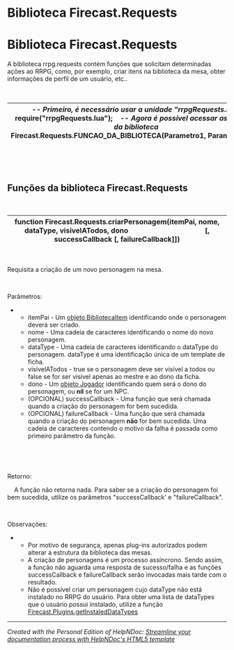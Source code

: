 # Biblioteca Firecast.Requests

# Biblioteca Firecast.Requests

A biblioteca rrpg.requests contém funções que solicitam determinadas ações ao RRPG, como, por exemplo, criar itens na biblioteca da mesa, obter informações de perfil de um usuário, etc..

&nbsp;

| *\-- Primeiro, é necessário usar a unidade "rrpgRequests.lua"* require("rrpgRequests.lua");    *-- Agora é possível acessar as funções da biblioteca* Firecast.Requests.FUNCAO\_DA\_BIBLIOTECA(Parametro1, Parametro2, ...); |
| --- |


&nbsp;

&nbsp;

## Funções da biblioteca Firecast.Requests

&nbsp;

| **function** Firecast.Requests.criarPersonagem(itemPai, nome, dataType, visivelATodos, dono &nbsp; &nbsp; &nbsp; &nbsp; &nbsp; &nbsp; &nbsp; &nbsp; &nbsp; &nbsp; &nbsp; &nbsp; &nbsp; &nbsp; &nbsp; &nbsp; &nbsp; &nbsp; &nbsp; &nbsp; \[, successCallback \[, failureCallback\]\]) |
| --- |


&nbsp;

Requisita a criação de um novo personagem na mesa.

&nbsp;

Parâmetros:

* &nbsp;
  * itemPai - Um [objeto BibliotecaItem](<ObjetoBibliotecaItem.md>) identificando onde o personagem deverá ser criado.
  * nome - Uma cadeia de caracteres identificando o nome do novo personagem.
  * dataType - Uma cadeia de caracteres identificando o dataType do personagem. dataType é uma identificação única de um template de ficha.
  * visivelATodos - true se o personagem deve ser visível a todos ou false se for ser visível apenas ao mestre e ao dono da ficha.
  * dono - Um [objeto Jogador](<ObjetoJogador.md>) identificando quem será o dono do personagem, ou **nil** se for um NPC.
  * (OPCIONAL) successCallback - Uma função que será chamada quando a criação do personagem for bem sucedida.
  * (OPCIONAL) failureCallback - Uma função que será chamada quando a criação do personagem **não** for bem sucedida. Uma cadeia de caracteres contendo o motivo da falha é passada como primeiro parâmetro da função.

&nbsp;

&nbsp;

Retorno:

&nbsp; &nbsp; A função não retorna nada. Para saber se a criação do personagem foi bem sucedida, utilize os parâmetros "successCallback' e "failureCallback".

&nbsp;

Observações:

* &nbsp;
  * Por motivo de segurança, apenas plug-ins autorizados podem alterar a estrutura da biblioteca das mesas.
  * A criação de personagens é um processo assíncrono. Sendo assim, a função não aguarda uma resposta de sucesso/falha e as funções successCallback e failureCallback serão invocadas mais tarde com o resultado.
  * Não é possível criar um personagem cujo dataType não está instalado no RRPG do usuário. Para obter uma lista de dataTypes que o usuário possui instalado, utilize a função [Firecast.Plugins.getInstaledDataTypes](<BibliotecaFirecastPlugins.md#função%20getInstaledDataTypes>)

***
_Created with the Personal Edition of HelpNDoc: [Streamline your documentation process with HelpNDoc's HTML5 template](<https://www.helpndoc.com/feature-tour/produce-html-websites/>)_
